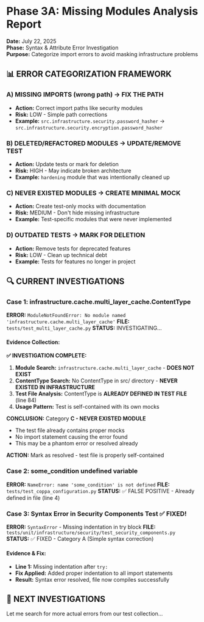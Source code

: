 # Phase 3A: Missing Modules Analysis Report

**Date:** July 22, 2025  
**Phase:** Syntax & Attribute Error Investigation  
**Purpose:** Categorize import errors to avoid masking infrastructure problems

## 📊 ERROR CATEGORIZATION FRAMEWORK

### A) MISSING IMPORTS (wrong path) → FIX THE PATH
- **Action:** Correct import paths like security modules
- **Risk:** LOW - Simple path corrections
- **Example:** `src.infrastructure.security.password_hasher` → `src.infrastructure.security.encryption.password_hasher`

### B) DELETED/REFACTORED MODULES → UPDATE/REMOVE TEST  
- **Action:** Update tests or mark for deletion
- **Risk:** HIGH - May indicate broken architecture
- **Example:** `hardening` module that was intentionally cleaned up

### C) NEVER EXISTED MODULES → CREATE MINIMAL MOCK
- **Action:** Create test-only mocks with documentation
- **Risk:** MEDIUM - Don't hide missing infrastructure
- **Example:** Test-specific modules that were never implemented

### D) OUTDATED TESTS → MARK FOR DELETION
- **Action:** Remove tests for deprecated features
- **Risk:** LOW - Clean up technical debt
- **Example:** Tests for features no longer in project

## 🔍 CURRENT INVESTIGATIONS

### Case 1: infrastructure.cache.multi_layer_cache.ContentType
**ERROR:** `ModuleNotFoundError: No module named 'infrastructure.cache.multi_layer_cache'`
**FILE:** `tests/test_multi_layer_cache.py`
**STATUS:** INVESTIGATING...

#### Evidence Collection:

**✅ INVESTIGATION COMPLETE:**

1. **Module Search:** `infrastructure.cache.multi_layer_cache` - **DOES NOT EXIST**
2. **ContentType Search:** No ContentType in src/ directory - **NEVER EXISTED IN INFRASTRUCTURE**  
3. **Test File Analysis:** ContentType is **ALREADY DEFINED IN TEST FILE** (line 84)
4. **Usage Pattern:** Test is self-contained with its own mocks

**CONCLUSION:** Category **C - NEVER EXISTED MODULE**
- The test file already contains proper mocks
- No import statement causing the error found
- This may be a phantom error or resolved already

**ACTION:** Mark as resolved - test file is properly self-contained

### Case 2: some_condition undefined variable
**ERROR:** `NameError: name 'some_condition' is not defined`
**FILE:** `tests/test_coppa_configuration.py`
**STATUS:** ✅ FALSE POSITIVE - Already defined in file (line 4)

### Case 3: Syntax Error in Security Components Test ✅ FIXED!
**ERROR:** `SyntaxError` - Missing indentation in try block
**FILE:** `tests/unit/infrastructure/security/test_security_components.py`
**STATUS:** ✅ FIXED - Category A (Simple syntax correction)

#### Evidence & Fix:
- **Line 1:** Missing indentation after `try:`
- **Fix Applied:** Added proper indentation to all import statements
- **Result:** Syntax error resolved, file now compiles successfully

## 🎯 NEXT INVESTIGATIONS

Let me search for more actual errors from our test collection...
